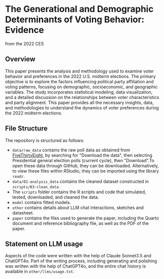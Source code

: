 # The Generational and Demographic Determinants of Voting Behavior: Evidence
from the 2022 CES

## Overview

This paper presents the analysis and methodology used to examine voter behavior and preferences in the 2022 U.S. midterm elections. The primary objective is to explore the factors influencing political party affiliation and voting patterns, focusing on demographic, socioeconomic, and geographic variables. The study incorporates statistical modeling, data visualization, and a detailed discussion on the relationships between voter characteristics and party alignment. This paper provides all the necessary insights, data, and methodologies to understand the dynamics of voter preferences during the 2022 midterm elections.

## File Structure

The repository is structured as follows:

-   `data/raw_data` contains the raw poll data as obtained from [FiveThirtyEight](https://projects.fivethirtyeight.com/polls/president-general/2024/national/), by searching for "Download the data", then selecting Presidential general election polls (current cycle), then "Download".To open these data through GitHub, they can be downloaded. Alternatively, to view these files within RStudio, they can be imported using the library `readr`.
-   `data/02-analysis_data` contains the cleaned dataset constructed in `scripts/03-clean_data`.
-   The `scripts` folder contains the R scripts and code that simulated, tested, downloaded, and cleaned the data.
-   `model` contains fitted models.
-   `other` contains details about LLM chat interactions, sketches and datasheet.
-   `paper` contains the files used to generate the paper, including the Quarto document and reference bibliography file, as well as the PDF of the paper.


## Statement on LLM usage

Aspects of the code were written with the help of Claude Sonnet3.5 and ChatGPT4o. Part of the writing process, including generating and polishing was written with the help of ChatGPT4o, and the entire chat history is available in `other/llms/usage.txt`.
